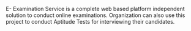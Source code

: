 E- Examination Service is a complete web based platform independent solution to conduct online examinations. Organization can also use this project to conduct Aptitude Tests for interviewing their candidates.